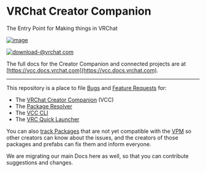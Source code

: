 # VRChat Creator Companion

The Entry Point for Making things in VRChat

[![image](https://user-images.githubusercontent.com/737888/186978348-8691da98-9144-48ac-9c0b-2eeb37662164.png)](https://vrchat.com/home/download)

[![download-@vrchat com](https://user-images.githubusercontent.com/737888/186981035-6edafe00-71b6-4e44-b2f4-08d08980ff72.svg)](https://vrchat.com/home/download)

The full docs for the Creator Companion and connected projects are at [https://vcc.docs.vrchat.com](https://vcc.docs.vrchat.com).

---

This repository is a place to file [Bugs](https://github.com/vrchat-community/creator-companion/issues/new?assignees=&labels=&template=bug_report.md&title=%5BBUG%7D) and [Feature Requests](https://github.com/vrchat-community/creator-companion/issues/new?assignees=&labels=&template=feature_request.md&title=%5BFEATURE%5D) for:

* The [VRChat Creator Companion](https://vcc.docs.vrchat.com) (VCC)
* The [Package Resolver](https://vcc.docs.vrchat.com/vpm/resolver)
* The [VCC CLI](https://vcc.docs.vrchat.com/vpm/cli) 
* The [VRC Quick Launcher](https://vcc.docs.vrchat.com/tools/vrc-quick-launcher)

You can also [track Packages](https://github.com/vrchat-community/creator-companion/issues/new?assignees=&labels=&template=package-upgrade-request.md&title=%5BPACKAGE%5D+) that are not yet compatible with the [VPM](https://vcc.docs.vrchat.com/vpm/) so other creators can know about the issues, and the creators of those packages and prefabs can fix them and inform everyone.

We are migrating our main Docs here as well, so that you can contribute suggestions and changes.
